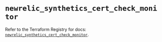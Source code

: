 # `newrelic_synthetics_cert_check_monitor`

Refer to the Terraform Registry for docs: [`newrelic_synthetics_cert_check_monitor`](https://registry.terraform.io/providers/newrelic/newrelic/3.74.0/docs/resources/synthetics_cert_check_monitor).
